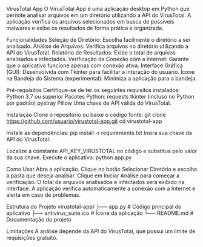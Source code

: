 VirusTotal App
O VirusTotal App é uma aplicação desktop em Python que permite analisar arquivos em um diretório utilizando a API do VirusTotal. A aplicação verifica os arquivos selecionados em busca de possíveis malwares e exibe os resultados de forma prática e organizada.

Funcionalidades
Seleção de Diretório: Escolha facilmente o diretório a ser analisado.
Análise de Arquivos: Verifica arquivos no diretório utilizando a API do VirusTotal.
Relatório de Resultados: Exibe o total de arquivos analisados e infectados.
Verificação de Conexão com a Internet: Garante que o aplicativo funcione apenas com conexão ativa.
Interface Gráfica (GUI): Desenvolvida com Tkinter para facilitar a interação do usuário.
Ícone na Bandeja do Sistema (experimental): Minimiza a aplicação para a bandeja.

Pré-requisitos
Certifique-se de ter os seguintes requisitos instalados:
Python 3.7 ou superior
Pacotes Python:
requests
tkinter (incluso no Python por padrão)
pystray
Pillow
Uma chave de API válida do VirusTotal.

Instalação
Clone o repositório ou baixe o código fonte:
git clone https://github.com/usuario/virustotal-app.git
cd virustotal-app

Instale as dependências:
pip install -r requirements.txt
Insira sua chave da API do VirusTotal:

Localize a constante API_KEY_VIRUSTOTAL no código e substitua pelo valor da sua chave.
Execute o aplicativo:
python app.py

Como Usar
Abra a aplicação.
Clique no botão Selecionar Diretório e escolha a pasta que deseja analisar.
Clique em Iniciar Análise para começar a verificação.
O total de arquivos analisados e infectados será exibido na interface.
A aplicação verifica automaticamente a conexão com a Internet e alerta em caso de problemas.

Estrutura do Projeto
virustotal-app/
├── app.py                # Código principal do aplicativo
├── antivirus_suite.ico   # Ícone da aplicação
└── README.md             # Documentação do projeto

Limitações
A análise depende da API do VirusTotal, que possui um limite de requisições gratuito.
